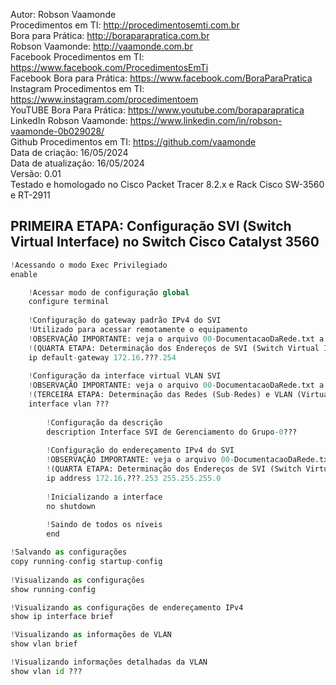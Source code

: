 Autor: Robson Vaamonde<br>
Procedimentos em TI: http://procedimentosemti.com.br<br>
Bora para Prática: http://boraparapratica.com.br<br>
Robson Vaamonde: http://vaamonde.com.br<br>
Facebook Procedimentos em TI: https://www.facebook.com/ProcedimentosEmTi<br>
Facebook Bora para Prática: https://www.facebook.com/BoraParaPratica<br>
Instagram Procedimentos em TI: https://www.instagram.com/procedimentoem<br>
YouTUBE Bora Para Prática: https://www.youtube.com/boraparapratica<br>
LinkedIn Robson Vaamonde: https://www.linkedin.com/in/robson-vaamonde-0b029028/<br>
Github Procedimentos em TI: https://github.com/vaamonde<br>
Data de criação: 16/05/2024<br>
Data de atualização: 16/05/2024<br>
Versão: 0.01<br>
Testado e homologado no Cisco Packet Tracer 8.2.x e Rack Cisco SW-3560 e RT-2911

## PRIMEIRA ETAPA: Configuração SVI (Switch Virtual Interface) no Switch Cisco Catalyst 3560 

```python
!Acessando o modo Exec Privilegiado
enable

	!Acessar modo de configuração global
	configure terminal
	
	!Configuração do gateway padrão IPv4 do SVI
	!Utilizado para acessar remotamente o equipamento
	!OBSERVAÇÃO IMPORTANTE: veja o arquivo 00-DocumentacaoDaRede.txt a partir da linha: 129 
	!(QUARTA ETAPA: Determinação dos Endereços de SVI (Switch Virtual Interface) e Gateway de cada Grupo)
	ip default-gateway 172.16.???.254
  
	!Configuração da interface virtual VLAN SVI
	!OBSERVAÇÃO IMPORTANTE: veja o arquivo 00-DocumentacaoDaRede.txt a partir da linha: 77
	!(TERCEIRA ETAPA: Determinação das Redes (Sub-Redes) e VLAN (Virtual-LAN) de Cada Grupo)
	interface vlan ???
		
		!Configuração da descrição
		description Interface SVI de Gerenciamento do Grupo-0???
		
		!Configuração do endereçamento IPv4 do SVI
		!OBSERVAÇÃO IMPORTANTE: veja o arquivo 00-DocumentacaoDaRede.txt a partir da linha: 129
		!(QUARTA ETAPA: Determinação dos Endereços de SVI (Switch Virtual Interface) e Gateway de cada Grupo)
		ip address 172.16.???.253 255.255.255.0
		
		!Inicializando a interface
		no shutdown
		
		!Saindo de todos os níveis
		end

!Salvando as configurações
copy running-config startup-config
	
!Visualizando as configurações
show running-config

!Visualizando as configurações de endereçamento IPv4
show ip interface brief

!Visualizando as informações de VLAN
show vlan brief

!Visualizando informações detalhadas da VLAN
show vlan id ???
```